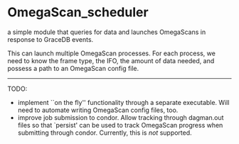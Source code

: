 # OmegaScan_scheduler

a simple module that queries for data and launches OmegaScans in response to GraceDB events.

This can launch multiple OmegaScan processes. For each process, we need to know the frame type, the IFO, the amount of data needed, and possess a path to an OmegaScan config file.

---------------------------------------------------------------------

TODO:
 - implement ``on the fly'' functionality through a separate executable. Will need to automate writing OmegaScan config files, too.
 - improve job submission to condor. Allow tracking through dagman.out files so that `persist' can be used to track OmegaScan progress when submitting through condor. Currently, this is *not* supported.

